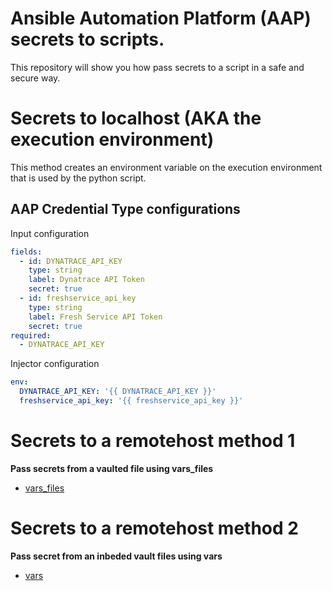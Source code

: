 Ansible Automation Platform (AAP) secrets to scripts.
=========

This repository will show you how pass secrets to a script in a safe and secure way.

Secrets to localhost (AKA the execution environment)
=========

This method creates an environment variable on the execution environment that is used by the python script.

AAP Credential Type configurations
------------
Input configuration
```yaml
fields:
  - id: DYNATRACE_API_KEY
    type: string
    label: Dynatrace API Token
    secret: true
  - id: freshservice_api_key
    type: string
    label: Fresh Service API Token
    secret: true
required:
  - DYNATRACE_API_KEY
```
Injector configuration
```yaml
env:
  DYNATRACE_API_KEY: '{{ DYNATRACE_API_KEY }}'
  freshservice_api_key: '{{ freshservice_api_key }}'
```
Secrets to a remotehost method 1
=========

**Pass secrets from a vaulted file using vars_files**
- [vars_files]( https://github.com/ericcames/aap.secrets-scripts/blob/main/playbooks/python_secrets_remotehost_method_1.yml "var_files")

Secrets to a remotehost method 2
=========

**Pass secret from an inbeded vault files using vars**
- [vars]( https://github.com/ericcames/aap.secrets-scripts/blob/main/playbooks/python_secrets_remotehost_method_2.yml "vars")